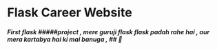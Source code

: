# Flask Career Website
##### First flask  #####project , mere guruji flask flask padah rahe hai , aur mera kartabya hai ki mai banuga , ## 🤔

